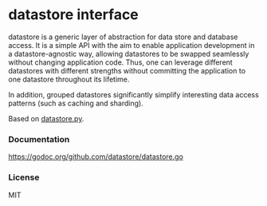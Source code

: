 # datastore interface

datastore is a generic layer of abstraction for data store and database access. It is a simple API with the aim to enable application development in a datastore-agnostic way, allowing datastores to be swapped seamlessly without changing application code. Thus, one can leverage different datastores with different strengths without committing the application to one datastore throughout its lifetime.

In addition, grouped datastores significantly simplify interesting data access patterns (such as caching and sharding).

Based on [datastore.py](https://github.com/datastore/datastore).

### Documentation

https://godoc.org/github.com/datastore/datastore.go

### License

MIT
